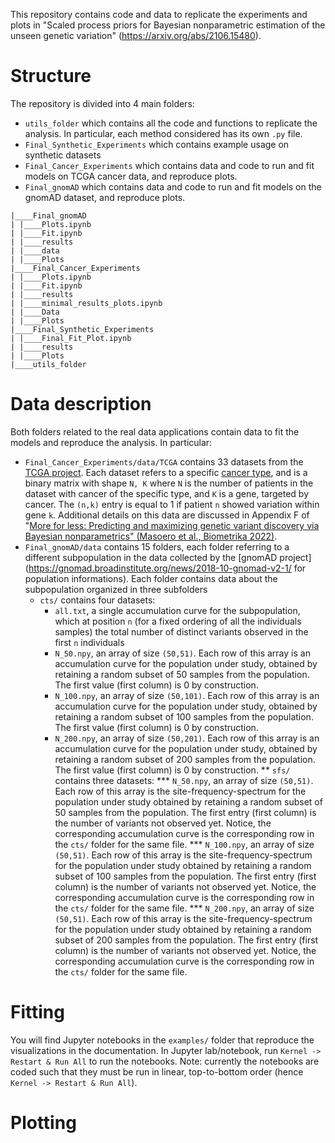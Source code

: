 This repository contains code and data to replicate the experiments and plots in "Scaled process priors for Bayesian nonparametric estimation of the unseen genetic variation" (https://arxiv.org/abs/2106.15480). 

# Structure

The repository is divided into 4 main folders:
* `utils_folder` which contains all the code and functions to replicate the analysis. In particular, each method considered has its own `.py` file.
* `Final_Synthetic_Experiments` which contains example usage on synthetic datasets
* `Final_Cancer_Experiments` which contains data and code to run and fit models on TCGA cancer data, and reproduce plots.
* `Final_gnomAD` which contains data and code to run and fit models on the gnomAD dataset, and reproduce plots.

```
|____Final_gnomAD
| |____Plots.ipynb
| |____Fit.ipynb
| |____results
| |____data
| |____Plots
|____Final_Cancer_Experiments
| |____Plots.ipynb
| |____Fit.ipynb
| |____results
| |____minimal_results_plots.ipynb
| |____Data
| |____Plots
|____Final_Synthetic_Experiments
| |____Final_Fit_Plot.ipynb
| |____results
| |____Plots
|____utils_folder
```

# Data description

Both folders related to the real data applications contain data to fit the models and reproduce the analysis. In particular:

* `Final_Cancer_Experiments/data/TCGA` contains 33 datasets from the [TCGA project](https://www.cancer.gov/about-nci/organization/ccg/research/structural-genomics/tcga). 
Each dataset refers to a specific [cancer type](https://gdc.cancer.gov/resources-tcga-users/tcga-code-tables/tcga-study-abbreviations), and is a binary matrix with shape `N, K` where `N` is the number of patients in the dataset with cancer of the specific type, and `K` is a gene, targeted by cancer. The `(n,k)` entry is equal to 1 if patient `n` showed variation within gene `k`. Additional details on this data are discussed in Appendix F of "[More for less: Predicting and maximizing genetic variant discovery via Bayesian nonparametrics" (Masoero et al., Biometrika 2022)](https://arxiv.org/pdf/1912.05516.pdf).
* `Final_gnomAD/data` contains 15 folders, each folder referring to a different subpopulation in the data collected by the [gnomAD project](https://gnomad.broadinstitute.org/news/2018-10-gnomad-v2-1/ for population informations). Each folder contains data about the subpopulation organized in three subfolders 
	* `cts/` contains four datasets: 
		* `all.txt`, a single accumulation curve for the subpopulation, which at position `n` (for a fixed ordering of all the individuals samples) the total number of distinct variants observed in the first `n` individuals
		* `N_50.npy`, an array of size `(50,51)`. Each row of this array is an accumulation curve for the population under study, obtained by retaining a random subset of 50 samples from the population. The first value (first column) is 0 by construction.
		* `N_100.npy`, an array of size `(50,101)`. Each row of this array is an accumulation curve for the population under study, obtained by retaining a random subset of 100 samples from the population. The first value (first column) is 0 by construction.
		* `N_200.npy`, an array of size `(50,201)`. Each row of this array is an accumulation curve for the population under study, obtained by retaining a random subset of 200 samples from the population. The first value (first column) is 0 by construction.
** `sfs/` contains three datasets:
*** `N_50.npy`, an array of size `(50,51)`. Each row of this array is the site-frequency-spectrum for the population under study obtained by retaining a random subset of 50 samples from the population. The first entry (first column) is the number of variants not observed yet. Notice, the corresponding accumulation curve is the corresponding row in the `cts/` folder for the same file.
*** `N_100.npy`, an array of size `(50,51)`. Each row of this array is the site-frequency-spectrum for the population under study obtained by retaining a random subset of 100 samples from the population. The first entry (first column) is the number of variants not observed yet. Notice, the corresponding accumulation curve is the corresponding row in the `cts/` folder for the same file.
*** `N_200.npy`, an array of size `(50,51)`. Each row of this array is the site-frequency-spectrum for the population under study obtained by retaining a random subset of 200 samples from the population. The first entry (first column) is the number of variants not observed yet. Notice, the corresponding accumulation curve is the corresponding row in the `cts/` folder for the same file.

# Fitting

You will find Jupyter notebooks in the `examples/` folder that reproduce the visualizations in the documentation.
In Jupyter lab/notebook, run `Kernel -> Restart & Run All` to run the notebooks. Note: currently the notebooks
are coded such that they must be run in linear, top-to-bottom order (hence `Kernel -> Restart & Run All`). 

# Plotting







